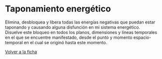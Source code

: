 # Taponamiento energético

Elimina, desbloquea y libera todas las energías negativas que puedan estar taponando y causando alguna disfunción en mi sistema energético. Disuelve este bloqueo en todos los planos, dimensiones y líneas temporales en el que se encuentre manifestado, desde el punto y momento espacio-temporal en el cual se originó hasta este momento.

[Volver a la ficha](../ficha.md)
